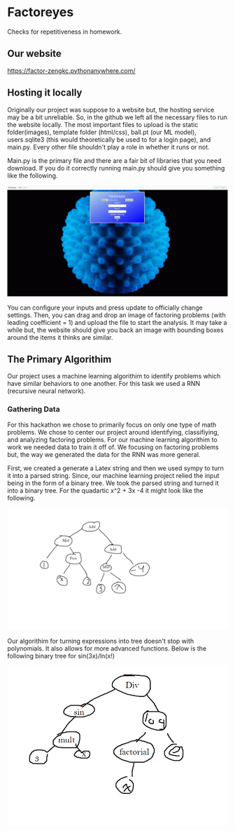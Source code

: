 # Factoreyes
Checks for repetitiveness in homework.

## Our website
https://factor-zengkc.pythonanywhere.com/

## Hosting it locally
Originally our project was suppose to a website but, the hosting service may be a bit unreliable. So, in the github we left all the necessary files to run the website locally. The most important files to upload is the static folder(images), template folder (html/css), ball.pt (our ML model), users.sqlite3 (this would theoretically be used to for a login page), and main.py. Every other file shouldn't play a role in whether it runs or not.

Main.py is the primary file and there are a fair bit of libraries that you need download. If you do it correctly running main.py should give you something like the following.

<img src="website1.png" alt="website" title="webstite">

You can configure your inputs and press update to officially change settings. Then, you can drag and drop an image  of factoring problems (with leading coefficient = 1) and upload the file to start the analysis. It may take a while but, the website should give you back an image with bounding boxes around the items it thinks are similar.
## The Primary Algorithim
Our project uses a machine learning algorithim to identify problems which have similar behaviors to one another. For this task we used a RNN (recursive neural network).

### Gathering Data
For this hackathon we chose to primarily focus on only one type of math problems. We chose to center our project around identifying, classifiying, and analyzing factoring problems. For our machine learning algorithim to work we needed data to train it off of. We focusing on factoring problems but, the way we generated the data for the RNN was more general.

First, we created a generate a Latex string and then we used sympy to turn it into a parsed string. Since, our machine learning project relied the input being in the form of a binary tree. We took the parsed string and turned it into a binary tree. For the quadartic x^2 + 3x -4 it might look like the following.

<img src="tree1.png" alt="tree image" title="tree image">

Our algorithim for turning expressions into tree doesn't stop with polynomials. It also allows for more advanced functions. Below is the following binary tree for sin(3x)/ln(x!)

<img src="tree2.png" alt="tree image" title="tree image">
